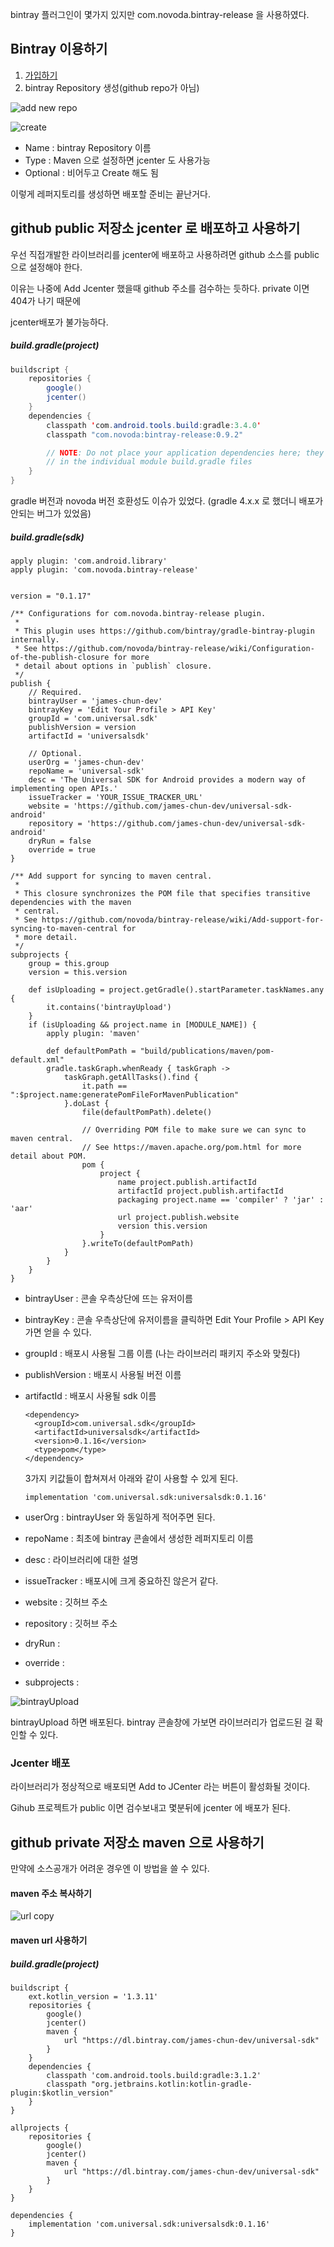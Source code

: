 bintray 플러그인이 몇가지 있지만 com.novoda.bintray-release 을 사용하였다.



## Bintray 이용하기

1. [가입하기](https://bintray.com)
2. bintray Repository 생성(github repo가 아님)

![add new repo](https://user-images.githubusercontent.com/20632507/96668623-8e65f200-1396-11eb-8e26-42d474a669a9.png)

![create](https://user-images.githubusercontent.com/20632507/96668631-90c84c00-1396-11eb-80c7-76dd21fbdc16.png)

* Name : bintray Repository 이름
* Type : Maven 으로 설정하면 jcenter 도 사용가능
* Optional : 비어두고 Create 해도 됨

이렇게 레퍼지토리를 생성하면 배포할 준비는 끝난거다.



## github public 저장소 jcenter 로 배포하고 사용하기

우선 직접개발한 라이브러리를 jcenter에 배포하고 사용하려면 github 소스를 public 으로 설정해야 한다.

이유는 나중에 Add Jcenter 했을때 github 주소를 검수하는 듯하다. private 이면 404가 나기 때문에 

jcenter배포가 불가능하다.

##### build.gradle(project)

```java
buildscript {
    repositories {
        google()
        jcenter()
    }
    dependencies {
        classpath 'com.android.tools.build:gradle:3.4.0'
        classpath "com.novoda:bintray-release:0.9.2"

        // NOTE: Do not place your application dependencies here; they belong
        // in the individual module build.gradle files
    }
}
```

gradle 버전과 novoda 버전 호환성도 이슈가 있었다. (gradle 4.x.x 로 했더니 배포가 안되는 버그가 있었음)



##### build.gradle(sdk)

```
apply plugin: 'com.android.library'
apply plugin: 'com.novoda.bintray-release'


version = "0.1.17"

/** Configurations for com.novoda.bintray-release plugin.
 *
 * This plugin uses https://github.com/bintray/gradle-bintray-plugin internally.
 * See https://github.com/novoda/bintray-release/wiki/Configuration-of-the-publish-closure for more
 * detail about options in `publish` closure.
 */
publish {
    // Required.
    bintrayUser = 'james-chun-dev'
    bintrayKey = 'Edit Your Profile > API Key'
    groupId = 'com.universal.sdk'
    publishVersion = version
    artifactId = 'universalsdk'

    // Optional.
    userOrg = 'james-chun-dev'
    repoName = 'universal-sdk'
    desc = 'The Universal SDK for Android provides a modern way of implementing open APIs.'
    issueTracker = 'YOUR_ISSUE_TRACKER_URL'
    website = 'https://github.com/james-chun-dev/universal-sdk-android'
    repository = 'https://github.com/james-chun-dev/universal-sdk-android'
    dryRun = false
    override = true
}

/** Add support for syncing to maven central.
 *
 * This closure synchronizes the POM file that specifies transitive dependencies with the maven
 * central.
 * See https://github.com/novoda/bintray-release/wiki/Add-support-for-syncing-to-maven-central for
 * more detail.
 */
subprojects {
    group = this.group
    version = this.version

    def isUploading = project.getGradle().startParameter.taskNames.any {
        it.contains('bintrayUpload')
    }
    if (isUploading && project.name in [MODULE_NAME]) {
        apply plugin: 'maven'

        def defaultPomPath = "build/publications/maven/pom-default.xml"
        gradle.taskGraph.whenReady { taskGraph ->
            taskGraph.getAllTasks().find {
                it.path == ":$project.name:generatePomFileForMavenPublication"
            }.doLast {
                file(defaultPomPath).delete()

                // Overriding POM file to make sure we can sync to maven central.
                // See https://maven.apache.org/pom.html for more detail about POM.
                pom {
                    project {
                        name project.publish.artifactId
                        artifactId project.publish.artifactId
                        packaging project.name == 'compiler' ? 'jar' : 'aar'
                        url project.publish.website
                        version this.version
                    }
                }.writeTo(defaultPomPath)
            }
        }
    }
}
```

* bintrayUser : 콘솔 우측상단에 뜨는 유저이름

* bintrayKey : 콘솔 우측상단에 유저이름을 클릭하면 Edit Your Profile > API Key 가면 얻을 수 있다.

* groupId : 배포시 사용될 그룹 이름 (나는 라이브러리 패키지 주소와 맞췄다)

* publishVersion : 배포시 사용될 버전 이름

* artifactId : 배포시 사용될 sdk 이름

  ```
  <dependency>
  	<groupId>com.universal.sdk</groupId>
  	<artifactId>universalsdk</artifactId>
  	<version>0.1.16</version>
  	<type>pom</type>
  </dependency>
  ```

  3가지 키값들이 합쳐져서 아래와 같이 사용할 수 있게 된다.

  ```
  implementation 'com.universal.sdk:universalsdk:0.1.16'
  ```

* userOrg : bintrayUser 와 동일하게 적어주면 된다.

* repoName : 최초에 bintray 콘솔에서 생성한 레퍼지토리 이름

* desc : 라이브러리에 대한 설명

* issueTracker : 배포시에 크게 중요하진 않은거 같다.

* website : 깃허브 주소

* repository : 깃허브 주소 

* dryRun : 

* override : 

* subprojects : 

![bintrayUpload](https://user-images.githubusercontent.com/20632507/96670632-c4a57080-139a-11eb-82d1-54ee4841f54f.png)

bintrayUpload 하면 배포된다. bintray 콘솔창에 가보면 라이브러리가 업로드된 걸 확인할 수 있다.

### Jcenter 배포

라이브러리가 정상적으로 배포되면 Add to JCenter 라는 버튼이 활성화될 것이다.

Gihub 프로젝트가 public 이면 검수보내고 몇분뒤에 jcenter 에 배포가 된다.



## github private 저장소 maven 으로 사용하기

만약에 소스공개가 어려운 경우엔 이 방법을 쓸 수 있다.



#### maven 주소 복사하기

![url copy](https://user-images.githubusercontent.com/20632507/96678487-c4ae6c00-13ac-11eb-8075-3cde6075aef5.png)



#### maven url 사용하기

##### build.gradle(project)

```
buildscript {
    ext.kotlin_version = '1.3.11'
    repositories {
        google()
        jcenter()
        maven {
            url "https://dl.bintray.com/james-chun-dev/universal-sdk"
        }
    }
    dependencies {
        classpath 'com.android.tools.build:gradle:3.1.2'
        classpath "org.jetbrains.kotlin:kotlin-gradle-plugin:$kotlin_version"
    }
}

allprojects {
    repositories {
        google()
        jcenter()
        maven {
            url "https://dl.bintray.com/james-chun-dev/universal-sdk"
        }
    }
}

dependencies {
    implementation 'com.universal.sdk:universalsdk:0.1.16'
}
```



